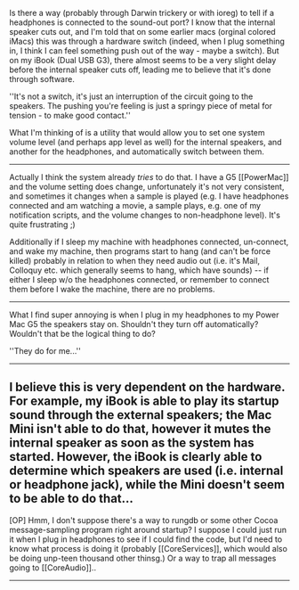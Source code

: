 

Is there a way (probably through Darwin trickery or with ioreg) to tell if a headphones is connected to the sound-out port?  I know that the internal speaker cuts out, and I'm told that on some earlier macs (orginal colored iMacs) this was through a hardware switch (indeed, when I plug something in, I think I can feel something push out of the way - maybe a switch).  But on my iBook (Dual USB G3), there almost seems to be a very slight delay before the internal speaker cuts off, leading me to believe that it's done through software.

''It's not a switch, it's just an interruption of the circuit going to the speakers. The pushing you're feeling is just a springy piece of metal for tension - to make good contact.''

What I'm thinking of is a utility that would allow you to set one system volume level (and perhaps app level as well) for the internal speakers, and another for the headphones, and automatically switch between them.

----

Actually I think the system already _tries_ to do that. I have a G5 [[PowerMac]] and the volume setting does change, unfortunately it's not very consistent, and sometimes it changes when a sample is played (e.g. I have headphones connected and am watching a movie, a sample plays, e.g. one of my notification scripts, and the volume changes to non-headphone level). It's quite frustrating ;)

Additionally if I sleep my machine with headphones connected, un-connect, and wake my machine, then programs start to hang (and can't be force killed) probably in relation to when they need audio out (i.e. it's Mail, Colloquy etc. which generally seems to hang, which have sounds) -- if either I sleep w/o the headphones connected, or remember to connect them before I wake the machine, there are no problems.

----

What I find super annoying is when I plug in my headphones to my Power Mac G5 the speakers stay on. Shouldn't they turn off automatically? Wouldn't that be the logical thing to do?

''They do for me...''

----

I believe this is very dependent on the hardware. For example, my iBook is able to play its startup sound through the external speakers; the Mac Mini isn't able to do that, however it mutes the internal speaker as soon as the system has started. However, the iBook is clearly able to determine which speakers are used (i.e. internal or headphone jack), while the Mini doesn't seem to be able to do that...
----

[OP] Hmm, I don't suppose there's a way to rungdb or some other Cocoa message-sampling program right around startup?  I suppose I could just run it when I plug in headphones to see if I could find the code, but I'd need to know what process is doing it (probably [[CoreServices]], which would also be doing unp-teen thousand other thinsg.)  Or a way to trap all messages going to [[CoreAudio]]..

----